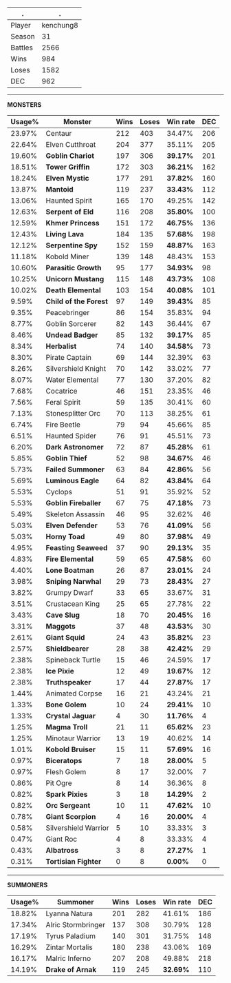 .|.
|-|-
Player|kenchung8
Season|31
Battles|2566
Wins|984
Loses|1582
DEC|962

---
**MONSTERS**

Usage%|Monster|Wins|Loses|Win rate|DEC|
-|-|-|-|-|-|
23.97%|Centaur|212|403|34.47%|206|
22.64%|Elven Cutthroat|204|377|35.11%|205|
19.60%|**Goblin Chariot**|197|306|**39.17%**|201|
18.51%|**Tower Griffin**|172|303|**36.21%**|162|
18.24%|**Elven Mystic**|177|291|**37.82%**|160|
13.87%|**Mantoid**|119|237|**33.43%**|112|
13.06%|Haunted Spirit|165|170|49.25%|142|
12.63%|**Serpent of Eld**|116|208|**35.80%**|100|
12.59%|**Khmer Princess**|151|172|**46.75%**|136|
12.43%|**Living Lava**|184|135|**57.68%**|198|
12.12%|**Serpentine Spy**|152|159|**48.87%**|163|
11.18%|Kobold Miner|139|148|48.43%|153|
10.60%|**Parasitic Growth**|95|177|**34.93%**|98|
10.25%|**Unicorn Mustang**|115|148|**43.73%**|108|
10.02%|**Death Elemental**|103|154|**40.08%**|101|
9.59%|**Child of the Forest**|97|149|**39.43%**|85|
9.35%|Peacebringer|86|154|35.83%|94|
8.77%|Goblin Sorcerer|82|143|36.44%|67|
8.46%|**Undead Badger**|85|132|**39.17%**|85|
8.34%|**Herbalist**|74|140|**34.58%**|73|
8.30%|Pirate Captain|69|144|32.39%|63|
8.26%|Silvershield Knight|70|142|33.02%|77|
8.07%|Water Elemental|77|130|37.20%|82|
7.68%|Cocatrice|46|151|23.35%|46|
7.56%|Feral Spirit|59|135|30.41%|60|
7.13%|Stonesplitter Orc|70|113|38.25%|61|
6.74%|Fire Beetle|79|94|45.66%|85|
6.51%|Haunted Spider|76|91|45.51%|73|
6.20%|**Dark Astronomer**|72|87|**45.28%**|61|
5.85%|**Goblin Thief**|52|98|**34.67%**|46|
5.73%|**Failed Summoner**|63|84|**42.86%**|56|
5.69%|**Luminous Eagle**|64|82|**43.84%**|64|
5.53%|Cyclops|51|91|35.92%|52|
5.53%|**Goblin Fireballer**|67|75|**47.18%**|73|
5.49%|Skeleton Assassin|46|95|32.62%|46|
5.03%|**Elven Defender**|53|76|**41.09%**|56|
5.03%|**Horny Toad**|49|80|**37.98%**|49|
4.95%|**Feasting Seaweed**|37|90|**29.13%**|35|
4.83%|**Fire Elemental**|59|65|**47.58%**|60|
4.40%|**Lone Boatman**|26|87|**23.01%**|24|
3.98%|**Sniping Narwhal**|29|73|**28.43%**|27|
3.82%|Grumpy Dwarf|33|65|33.67%|31|
3.51%|Crustacean King|25|65|27.78%|22|
3.43%|**Cave Slug**|18|70|**20.45%**|16|
3.31%|**Maggots**|37|48|**43.53%**|30|
2.61%|**Giant Squid**|24|43|**35.82%**|23|
2.57%|**Shieldbearer**|28|38|**42.42%**|29|
2.38%|Spineback Turtle|15|46|24.59%|17|
2.38%|**Ice Pixie**|12|49|**19.67%**|12|
2.38%|**Truthspeaker**|17|44|**27.87%**|17|
1.44%|Animated Corpse|16|21|43.24%|21|
1.33%|**Bone Golem**|10|24|**29.41%**|10|
1.33%|**Crystal Jaguar**|4|30|**11.76%**|4|
1.25%|**Magma Troll**|21|11|**65.62%**|23|
1.25%|Minotaur Warrior|13|19|40.62%|14|
1.01%|**Kobold Bruiser**|15|11|**57.69%**|16|
0.97%|**Biceratops**|7|18|**28.00%**|5|
0.97%|Flesh Golem|8|17|32.00%|7|
0.86%|Pit Ogre|8|14|36.36%|8|
0.82%|**Spark Pixies**|3|18|**14.29%**|2|
0.82%|**Orc Sergeant**|10|11|**47.62%**|10|
0.78%|**Giant Scorpion**|4|16|**20.00%**|4|
0.58%|Silvershield Warrior|5|10|33.33%|3|
0.47%|Giant Roc|4|8|33.33%|4|
0.43%|**Albatross**|3|8|**27.27%**|1|
0.31%|**Tortisian Fighter**|0|8|**0.00%**|0|

---
**SUMMONERS**

Usage%|Summoner|Wins|Loses|Win rate|DEC|
-|-|-|-|-|-|
18.82%|Lyanna Natura|201|282|41.61%|186|
17.34%|Alric Stormbringer|137|308|30.79%|128|
17.19%|Tyrus Paladium|140|301|31.75%|148|
16.29%|Zintar Mortalis|180|238|43.06%|169|
16.17%|Malric Inferno|207|208|49.88%|218|
14.19%|**Drake of Arnak**|119|245|**32.69%**|110|
